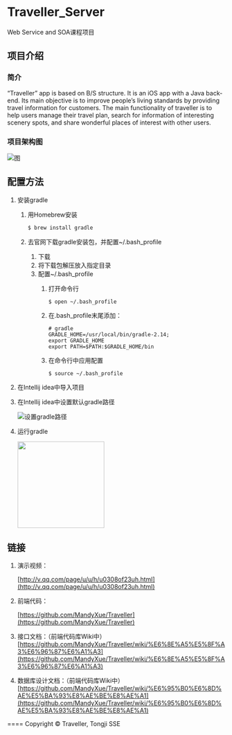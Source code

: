 # Traveller_Server

Web Service and SOA课程项目

## 项目介绍

### 简介

“Traveller” app is based on B/S structure. It is an iOS app with a Java back-end. Its main objective is to improve people’s living standards by providing travel information for customers. The main functionality of traveller is to help users manage their travel plan, search for information of interesting scenery spots, and share wonderful places of interest with other users.

### 项目架构图

![图](http://cl.ly/3g1p2x0c2Z2X/%E5%B1%8F%E5%B9%95%E5%BF%AB%E7%85%A7%202016-06-27%20%E4%B8%8B%E5%8D%889.04.10.png)

## 配置方法

1. 安装gradle

	1. 用Homebrew安装
		
		```bash
		$ brew install gradle
		```
	2. 去官网下载gradle安装包，并配置~/.bash_profile
		1. 下载
		2. 将下载包解压放入指定目录
		3. 配置~/.bash_profile
			1. 打开命令行
		
				```
				$ open ~/.bash_profile
				```
			2. 在.bash_profile末尾添加：
			
				```
				# gradle
				GRADLE_HOME=/usr/local/bin/gradle-2.14;
				export GRADLE_HOME
				export PATH=$PATH:$GRADLE_HOME/bin
				```
				
			3. 在命令行中应用配置
			
				```
				$ source ~/.bash_profile
				```
2. 在Intellij idea中导入项目
3. 在Intellij idea中设置默认gradle路径
	
	![设置gradle路径](http://cl.ly/1k3z2o2g2y1v/%E5%B1%8F%E5%B9%95%E5%BF%AB%E7%85%A7%202016-06-22%20%E4%B8%8B%E5%8D%8811.21.15.png)
4. 运行gradle
	
	<img src="http://cl.ly/3d2J0l2x3K2N/%E5%B1%8F%E5%B9%95%E5%BF%AB%E7%85%A7%202016-06-22%20%E4%B8%8B%E5%8D%8811.21.33.png" width="200"></img>


## 链接

1. 演示视频：

	[http://v.qq.com/page/u/u/h/u0308of23uh.html](http://v.qq.com/page/u/u/h/u0308of23uh.html)
	
2. 前端代码：

	[https://github.com/MandyXue/Traveller](https://github.com/MandyXue/Traveller) 
	
3. 接口文档：（前端代码库Wiki中）
	[https://github.com/MandyXue/Traveller/wiki/%E6%8E%A5%E5%8F%A3%E6%96%87%E6%A1%A3](https://github.com/MandyXue/Traveller/wiki/%E6%8E%A5%E5%8F%A3%E6%96%87%E6%A1%A3)

4. 数据库设计文档：（前端代码库Wiki中）
	[https://github.com/MandyXue/Traveller/wiki/%E6%95%B0%E6%8D%AE%E5%BA%93%E8%AE%BE%E8%AE%A1](https://github.com/MandyXue/Traveller/wiki/%E6%95%B0%E6%8D%AE%E5%BA%93%E8%AE%BE%E8%AE%A1)
	
	
====
Copyright &copy; Traveller, Tongji SSE
